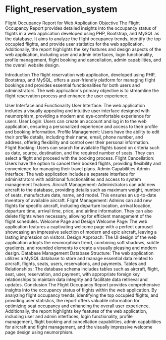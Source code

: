 # Flight_reservation_system

Flight Occupancy Report for Web Application
Objective
The Flight Occupancy Report provides detailed insights into the occupancy status of flights in a web application developed using PHP, Bootstrap, and MySQL as the database. It aims to analyze the flight occupancy trends, identify the top occupied flights, and provide user statistics for the web application. Additionally, the report highlights the key features and design aspects of the web application, including user and admin interfaces, login functionality, profile management, flight booking and cancellation, admin capabilities, and the overall website design.

Introduction
The flight reservation web application, developed using PHP, Bootstrap, and MySQL, offers a user-friendly platform for managing flight bookings and provides essential functionalities for both users and administrators. The web application's primary objective is to streamline the flight reservation process and enhance the user experience.

User Interface and Functionality
User Interface: The web application includes a visually appealing and intuitive user interface designed with neumorphism, providing a modern and eye-comfortable experience for users.
User Login: Users can create an account and log in to the web application, ensuring a personalized experience and access to their profile and booking information.
Profile Management: Users have the ability to edit their profile details, including their name, email, phone number, and address, offering flexibility and control over their personal information.
Flight Booking: Users can search for available flights based on criteria such as date, source, destination, and the required number of seats. They can select a flight and proceed with the booking process.
Flight Cancellation: Users have the option to cancel their booked flights, providing flexibility and convenience for managing their travel plans.
Admin Capabilities
Admin Interface: The web application includes a separate interface for administrators with additional functionalities and access to system management features.
Aircraft Management: Administrators can add new aircraft to the database, providing details such as maximum weight, number of seats, manufacture date, name, and model. This ensures an up-to-date inventory of available aircraft.
Flight Management: Admins can add new flights for specific aircraft, including departure location, arrival location, departure time, arrival time, price, and airline information. They can also delete flights when necessary, allowing for efficient management of the flight schedules.
Welcome Page and Design
Welcome Page: The web application features a captivating welcome page with a perfect carousel showcasing an impressive selection of modern and epic aircraft, leaving a lasting impression on visitors.
Design Approach: The UI design of the web application adopts the neumorphism trend, combining soft shadows, subtle gradients, and rounded elements to create a visually pleasing and modern design.
Database Management
Database Structure: The web application utilizes a MySQL database to store and manage essential data related to aircraft, flights, seats, users, reservations, and payments.
Tables and Relationships: The database schema includes tables such as aircraft, flight, seat, user, reservation, and payment, with appropriate foreign key relationships to maintain data integrity and facilitate data retrieval and updates.
Conclusion
The Flight Occupancy Report provides comprehensive insights into the occupancy status of flights within the web application. By analyzing flight occupancy trends, identifying the top occupied flights, and providing user statistics, the report offers valuable information for optimizing seat occupancy and enhancing the overall user experience. Additionally, the report highlights key features of the web application, including user and admin interfaces, login functionality, profile management, flight booking and cancellation capabilities, admin capabilities for aircraft and flight management, and the visually impressive welcome page design using neumorphism.
